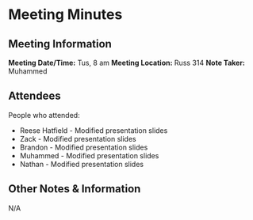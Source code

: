# Meeting Minutes
## Meeting Information
**Meeting Date/Time:** Tus, 8 am
**Meeting Location:** Russ 314
**Note Taker:** Muhammed

## Attendees
People who attended:
- Reese Hatfield -  Modified presentation slides
- Zack -  Modified presentation slides
- Brandon -  Modified presentation slides
- Muhammed - Modified presentation slides 
- Nathan -  Modified presentation slides
## Other Notes & Information
N/A

